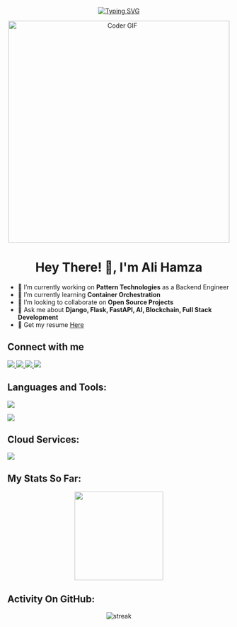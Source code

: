 <p align="center">
<a href="https://git.io/typing-svg"><img src="https://readme-typing-svg.demolab.com?font=Fira+Code&pause=1000&color=FF5824&random=false&width=435&lines=A+Passionate+Devops%2FBackend+Guy;with+3%2B+years+of+coding+Experience;working+on+DevSecOps+and+AI%2FML;Interest+in+container+Orchestration" alt="Typing SVG" /></a>
</p>

<p align="center"><img src="https://media.giphy.com/media/SWoSkN6DxTszqIKEqv/giphy.gif" alt="Coder GIF" width="500">
</p>

<h1 align="center">Hey There! 👋, I'm Ali Hamza</h1>

- 🔭 I’m currently working on **Pattern Technologies** as a Backend Engineer
- 🌱 I’m currently learning **Container Orchestration**
- 👯 I’m looking to collaborate on **Open Source Projects**
- 💬 Ask me about **Django, Flask, FastAPI, AI, Blockchain, Full Stack Development**
- 👨‍ Get my resume [Here](https://docs.google.com/document/d/1XwVMTahIDys0UBQf6GnakAxrz0ohiY4eEEFxpDslZaI/edit?usp=sharing)

## Connect with me
<p align="left"> 
    <a href="https://www.linkedin.com/in/ali-hamza-safdar/"><img src="https://skillicons.dev/icons?i=linkedin"> </a> 
    <a href="https://www.instagram.com/hamza_oyee"><img src="https://skillicons.dev/icons?i=instagram"> </a>
    <a href="https://www.x.com/not_dada_abu"><img src="https://skillicons.dev/icons?i=twitter"> </a>
    <a href="https://www.gitlab.com/grappes"><img src="https://skillicons.dev/icons?i=gitlab"> </a>
</p>


## Languages and Tools:
<p align="left"> <a href="https://github.com/alihamzasafdar"><img src="https://skillicons.dev/icons?i=python,c,js,github,docker,kubernetes,jenkins,docker,rabbitmq,github,figma,gitlab"> </a> </p>
<p align="left"> <a href="https://github.com/alihamzasafdar"><img src="https://skillicons.dev/icons?i=django,flask,fastapi,nodejs,react,postgresql,mysql,mongo,redis,sqlite,express,opencv"> </a> </p>

## Cloud Services:
<p align="left"> <a href="https://github.com/thinkright20"><img src="https://skillicons.dev/icons?i=aws,gcp,azure,heroku,firebase"> </a> </p>


## My Stats So Far:
<p align="center">
<img height="200px" src="https://github-readme-stats.vercel.app/api?username=alihamzasafdar&hide_border=true&show_icons=true&count_private=false&theme=light&hide_border=false&stroke=f53b3b&">
</p>

## Activity On GitHub:
<p align="center">
<img title="stats" alt="streak" src="https://github-readme-streak-stats.herokuapp.com/?user=alihamzasafdar&theme=light&hide_border=false&stroke=f53b3b&"/>
</p>
